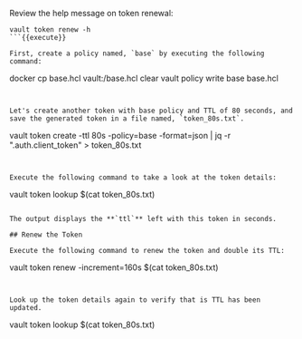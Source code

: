 Review the help message on token renewal:

```
vault token renew -h
```{{execute}}

First, create a policy named, `base` by executing the following command:

```
docker cp base.hcl vault:/base.hcl
clear
vault policy write base base.hcl
```{{execute}}


Let's create another token with base policy and TTL of 80 seconds, and save the generated token in a file named, `token_80s.txt`.

```
vault token create -ttl 80s -policy=base -format=json | jq -r ".auth.client_token" > token_80s.txt
```{{execute}}


Execute the following command to take a look at the token details:

```
vault token lookup $(cat token_80s.txt)
```{{execute}}

The output displays the **`ttl`** left with this token in seconds.

## Renew the Token

Execute the following command to renew the token and double its TTL:

```
vault token renew -increment=160s $(cat token_80s.txt)
```{{execute}}


Look up the token details again to verify that is TTL has been updated.

```
vault token lookup $(cat token_80s.txt)
```{{execute}}
